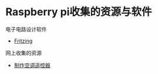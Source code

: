 Raspberry pi收集的资源与软件
=========================



电子电路设计软件
* [Fritzing](http://fritzing.org/download/)

网上收集的资源
* [制作空调遥控器](https://segmentfault.com/a/1190000014135418)


